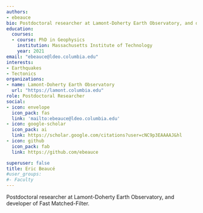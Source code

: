 ```yaml
---
authors:
- ebeauce
bio: Postdoctoral researcher at Lamont-Doherty Earth Observatory, and developer of Fast Matched-Filter.
education:
  courses:
  - course: PhD in Geophysics
    institution: Massachusetts Institute of Technology
    year: 2021
email: "ebeauce@ldeo.columbia.edu"
interests:
- Earthquakes
- Tectonics
organizations:
- name: Lamont-Doherty Earth Observatory
  url: "https://lamont.columbia.edu"
role: Postdoctoral Researcher
social:
- icon: envelope
  icon_pack: fas
  link: 'mailto:ebeauce@ldeo.columbia.edu'
- icon: google-scholar
  icon_pack: ai
  link: https://scholar.google.com/citations?user=cNC9p3EAAAAJ&hl
- icon: github
  icon_pack: fab
  link: https://github.com/ebeauce

superuser: false
title: Eric Beaucé
#user_groups:
#- Faculty
---
```


Postdoctoral researcher at Lamont-Doherty Earth Observatory, and developer of Fast Matched-Filter.

